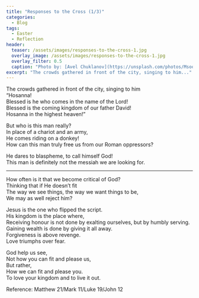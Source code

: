 ```yaml
---
title: "Responses to the Cross (1/3)"
categories:
  - Blog
tags:
  - Easter
  - Reflection
header:
  teaser: /assets/images/responses-to-the-cross-1.jpg
  overlay_image: /assets/images/responses-to-the-cross-1.jpg
  overlay_filter: 0.5
  caption: "Photo by: [Avel Chuklanov](https://unsplash.com/photos/Msoo0EfMl14)"
excerpt: "The crowds gathered in front of the city, singing to him..."
---
```


The crowds gathered in front of the city, singing to him  
“Hosanna!  
Blessed is he who comes in the name of the Lord!  
Blessed is the coming kingdom of our father David!  
Hosanna in the highest heaven!”

But who is this man really?  
In place of a chariot and an army,  
He comes riding on a donkey!  
How can this man truly free us from our Roman oppressors?

He dares to blaspheme, to call himself God!  
This man is definitely not the messiah we are looking for.

---

How often is it that we become critical of God?  
Thinking that if He doesn’t fit  
The way we see things, the way we want things to be,  
We may as well reject him?

Jesus is the one who flipped the script.  
His kingdom is the place where,  
Receiving honour is not done by exalting ourselves, but by humbly serving.  
Gaining wealth is done by giving it all away.  
Forgiveness is above revenge.  
Love triumphs over fear.

God help us see,  
Not how you can fit and please us,  
But rather,  
How we can fit and please you.  
To love your kingdom and to live it out.

Reference: Matthew 21/Mark 11/Luke 19/John 12

